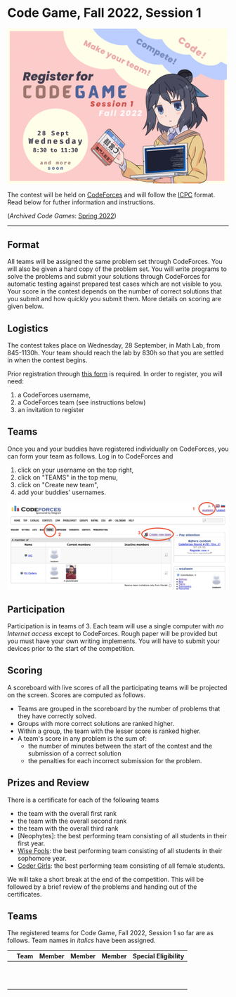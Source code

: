 # Code Game, Fall 2022, Session 1

<img src="images/poster-fall-22-1.jpeg" alt="drawing" width="500"/>

The contest will be held on [CodeForces](https://codeforces.com/) and will follow the [ICPC](https://icpc.global/) format. Read below for futher information and instructions.

(_Archived Code Games_: [Spring 2022](./spring-22.html))

----

## Format

All teams will be assigned the same problem set through CodeForces. You will also be given a hard copy of the problem set. You will write programs to solve the problems and submit your solutions through CodeForces for automatic testing against prepared test cases which are not visible to you. Your score in the contest depends on the number of correct solutions that you submit and how quickly you submit them. More details on scoring are given below.

## Logistics

The contest takes place on Wednesday, 28 September, in Math Lab, from 845-1130h. Your team should reach the lab by 830h so that you are settled in when the contest begins.

Prior registration through [this form](https://forms.office.com/r/tm1WFaNYax) is required. In order to register, you will need:

1. a CodeForces username,
2. a CodeForces team (see instructions below)
3. an invitation to register

## Teams

Once you and your buddies have registered individually on CodeForces, you can form your team as follows. Log in to CodeForces and

1. click on your username on the top right,
1. click on "TEAMS" in the top menu,
1. click on "Create new team",
1. add your buddies' usernames.

<img src="images/teams.png" alt="drawing" width="800"/>

## Participation

Participation is in teams of 3. Each team will use a single computer with _no Internet access_ except to CodeForces. Rough paper will be provided but you must have your own writing implements. You will have to submit your devices prior to the start of the competition.

## Scoring

A scoreboard with live scores of all the participating teams will be projected on the screen. Scores are computed as follows.

- Teams are grouped in the scoreboard by the number of problems that they have correctly solved.
- Groups with more correct solutions are ranked higher.
- Within a group, the team with the lesser score is ranked higher.
- A team's score in any problem is the sum of:
  - the number of minutes between the start of the contest and the submission of a correct solution
  - the penalties for each incorrect submission for the problem.

## Prizes and Review
There is a certificate for each of the following teams
- the team with the overall first rank
- the team with the overall second rank
- the team with the overall third rank
- [Neophytes]: the best performing team consisting of all students in their first year.
- [Wise Fools](https://www.wgbh.org/news/2017/10/25/how-we-live/what-exactly-sophomore-and-what-does-it-mean-be-junior-and-senior): the best performing team consisting of all students in their sophomore year.
- [Coder Girls](https://www.facebook.com/girlsintechsg/photos/a.10150798804401928/10158017542091928/?type=3): the best performing team consisting of all female students.

We will take a short break at the end of the competition. This will be followed by a brief review of the problems and handing out of the certificates.

## Teams

The registered teams for Code Game, Fall 2022, Session 1 so far are as follows. Team names in _italics_ have been assigned.


|   | Team  | Member  | Member  | Member  | Special Eligibility  |
| - | - | - | - | - | - |
| |  |  | | | | 
| |  |  | | | | 
| |  |  | | | |
| |  |  | | | |
| |  |  | | | |
| |  |  | | | |
| |  |  | | | |
| |  |  | | | |
| |  |  | | | |
| |  |  | | | |
| |  |  | | | |
| |  |  | | | |

